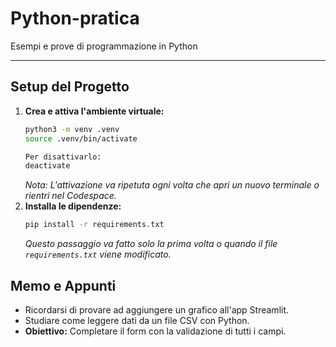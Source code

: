 # Python-pratica
Esempi e prove di programmazione in Python

---

## Setup del Progetto

1.  **Crea e attiva l'ambiente virtuale:**
    ```bash
    python3 -m venv .venv
    source .venv/bin/activate

    Per disattivarlo:
    deactivate
    ```
    *Nota: L'attivazione va ripetuta ogni volta che apri un nuovo terminale o rientri nel Codespace.*
2.  **Installa le dipendenze:**
    ```bash
    pip install -r requirements.txt
    ```
    *Questo passaggio va fatto solo la prima volta o quando il file `requirements.txt` viene modificato.*

## Memo e Appunti

*   Ricordarsi di provare ad aggiungere un grafico all'app Streamlit.
*   Studiare come leggere dati da un file CSV con Python.
*   **Obiettivo:** Completare il form con la validazione di tutti i campi.
